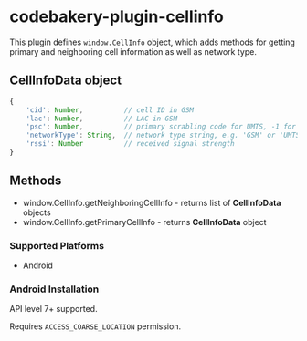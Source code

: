 # codebakery-plugin-cellinfo

This plugin defines `window.CellInfo` object, which adds methods for getting
primary and neighboring cell information as well as network type.

## CellInfoData object

```javascript
{
    'cid': Number,          // cell ID in GSM
    'lac': Number,          // LAC in GSM
    'psc': Number,          // primary scrabling code for UMTS, -1 for GSM
    'networkType': String,  // network type string, e.g. 'GSM' or 'UMTS'
    'rssi': Number          // received signal strength
}
```

## Methods

- window.CellInfo.getNeighboringCellInfo - returns list of **CellInfoData** objects
- window.CellInfo.getPrimaryCellInfo - returns **CellInfoData** object

### Supported Platforms

- Android

### Android Installation

API level 7+ supported.

Requires `ACCESS_COARSE_LOCATION` permission.
